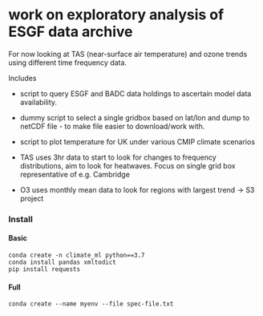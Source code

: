 # work on exploratory analysis of ESGF data archive

For now looking at TAS (near-surface air temperature) and ozone trends using different time frequency data.

Includes 

- script to query ESGF and BADC data holdings to ascertain model data availability.

- dummy script to select a single gridbox based on lat/lon and dump to netCDF file - to make file easier to download/work with.

- script to plot temperature for UK under various CMIP climate scenarios

- TAS uses 3hr data to start to look for changes to frequency distributions, aim to look for heatwaves.  Focus on single grid box representative of e.g. Cambridge

- O3 uses monthly mean data to look for regions with largest trend → S3 project


### Install

#### Basic

```
conda create -n climate_ml python==3.7
conda install pandas xmltodict
pip install requests
```

#### Full

```
conda create --name myenv --file spec-file.txt
```
